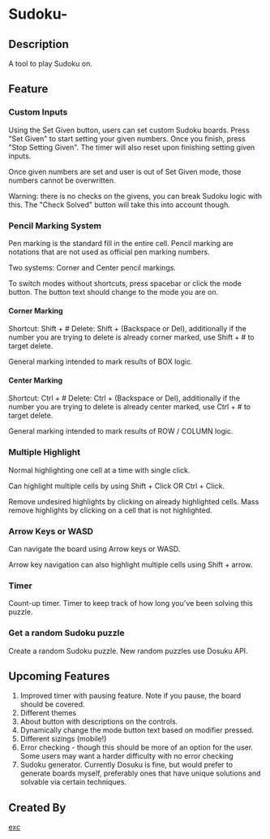 # Sudoku-

## Description

A tool to play Sudoku on.

## Feature

### Custom Inputs

Using the Set Given button, users can set custom Sudoku boards.
Press "Set Given" to start setting your given numbers. Once you finish, press "Stop Setting Given". The timer will also reset upon finishing setting given inputs.

Once given numbers are set and user is out of Set Given mode, those numbers cannot be overwritten.

Warning: there is no checks on the givens, you can break Sudoku logic with this. The "Check Solved" button will take this into account though.

### Pencil Marking System

Pen marking is the standard fill in the entire cell.
Pencil marking are notations that are not used as official pen marking numbers.

Two systems: Corner and Center pencil markings.

To switch modes without shortcuts, press spacebar or click the mode button. The button text should change to the mode you are on.

#### Corner Marking

Shortcut: Shift + #
Delete: Shift + (Backspace or Del), additionally if the number you are trying to delete is already corner marked, use Shift + # to target delete.

General marking intended to mark results of BOX logic.

#### Center Marking

Shortcut: Ctrl + #
Delete: Ctrl + (Backspace or Del), additionally if the number you are trying to delete is already center marked, use Ctrl + # to target delete.

General marking intended to mark results of ROW / COLUMN logic.

### Multiple Highlight

Normal highlighting one cell at a time with single click.

Can highlight multiple cells by using Shift + Click OR Ctrl + Click.

Remove undesired highlights by clicking on already highlighted cells.
Mass remove highlights by clicking on a cell that is not highlighted.

### Arrow Keys or WASD

Can navigate the board using Arrow keys or WASD.

Arrow key navigation can also highlight multiple cells using Shift + arrow.

### Timer

Count-up timer.
Timer to keep track of how long you've been solving this puzzle.

### Get a random Sudoku puzzle

Create a random Sudoku puzzle.
New random puzzles use Dosuku API.

## Upcoming Features

1. Improved timer with pausing feature. Note if you pause, the board should be covered.
2. Different themes
3. About button with descriptions on the controls.
4. Dynamically change the mode button text based on modifier pressed.
5. Different sizings (mobile!)
6. Error checking - though this should be more of an option for the user. Some users may want a harder difficulty with no error checking
7. Sudoku generator. Currently Dosuku is fine, but would prefer to generate boards myself, preferably ones that have unique solutions and solvable via certain techniques.

## Created By

[exc](https://github.com/exchyphen)
